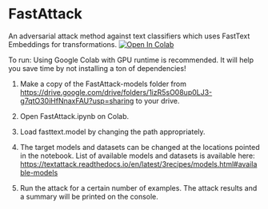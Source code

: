 # FastAttack
An adversarial attack method against text classifiers which uses FastText Embeddings for transformations.
<a href="https://colab.research.google.com/drive/1Qe7yGcxQPg5vqDijB97yedMOonH1vyhg?usp=sharing">
  <img src="https://colab.research.google.com/assets/colab-badge.svg" alt="Open In Colab"/>
</a>

To run: Using Google Colab with GPU runtime is recommended. It will help you save time by not installing a ton of dependencies!

1. Make a copy of the FastAttack-models folder from https://drive.google.com/drive/folders/1izR5sO08up0LJ3-g7qtO30iHfNnaxFAU?usp=sharing to your drive.

2. Open FastAttack.ipynb on Colab.

3. Load fasttext.model by changing the path appropriately.

4. The target models and datasets can be changed at the locations pointed in the notebook. List of available models and datasets is available here:                https://textattack.readthedocs.io/en/latest/3recipes/models.html#available-models

5. Run the attack for a certain number of examples. The attack results and a summary will be printed on the console.
